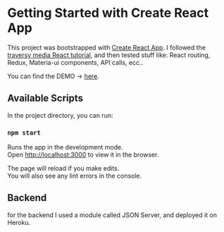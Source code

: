 # Getting Started with Create React App

This project was bootstrapped with [Create React App](https://github.com/facebook/create-react-app). I followed the [traversy media React tutorial](https://www.youtube.com/watch?v=w7ejDZ8SWv8), and then tested stuff like: React routing, Redux, Materia-ui components, API calls, ecc..

You can find the DEMO -> [here](https://react-todos-livid.vercel.app/).

## Available Scripts

In the project directory, you can run:

### `npm start`

Runs the app in the development mode.\
Open [http://localhost:3000](http://localhost:3000) to view it in the browser.

The page will reload if you make edits.\
You will also see any lint errors in the console.

## Backend
for the backend I used a module called JSON Server, and deployed it on Heroku.

